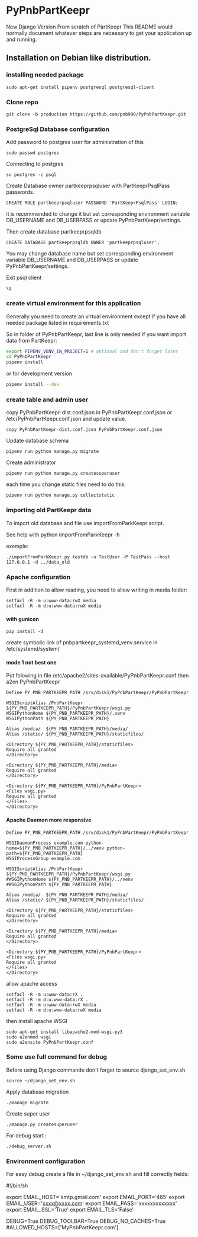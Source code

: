# PyPnbPartKeepr
New Django Version From scratch of PartKeepr
This README would normally document whatever steps are necessary to get your application up and running.

## Installation on Debian like distribution.


### installing needed package
```
sudo apt-get install pipenv postgresql postgresql-client
```

### Clone repo
```
git clone -b production https://github.com/pnb990/PyPnbPartKeepr.git
```

### PostgreSql Database configuration

Add password to postgres user for administration of this

```
sudo passwd postgres
```

Connecting to postgres
```
su postgres -c psql
```

Create Database owner partkeeprpsqluser with PartKeeprPsqlPass passwords.
```
CREATE ROLE partkeeprpsqluser PASSWORD 'PartKeeprPsqlPass' LOGIN;
```
it is recommended to change it but set corresponding environment variable DB_USERNAME and DB_USERPASS
or update PyPnbPartKeepr/settings.

Then create database partkeeprpsqldb
```
CREATE DATABASE partkeeprpsqldb OWNER 'partkeeprpsqluser';
```
You may change database name but set corresponding environment variable DB_USERNAME and DB_USERPASS
or update PyPnbPartKeepr/settings.

Exit psql client
```
\q
```

### create virtual environment for this application

Generally you need to create an virtual environment except if you have all needed package listed in requirements.txt

So in folder of PyPnbPartKeepr, last line is only needed if you want import data from PartKeepr:
```bash
export PIPENV_VENV_IN_PROJECT=1 # optional and don't forget later
cd PyPnbPartKeepr
pipenv install
```
or for development version
```bash
pipenv install --dev
```

### create table and admin user

copy PyPnbPartKeepr-dist.conf.json in PyPnbPartKeepr.conf.json or /etc/PyPnbPartKeepr.conf.json and update value.
```
copy PyPnbPartKeepr-dist.conf.json PyPnbPartKeepr.conf.json
```

Update database schema
```
pipenv run python manage.py migrate
```

Create administrator
```
pipenv run python manage.py createsuperuser
```

each time you change static files need to do this:
```
pipenv run python manage.py collectstatic
```


### importing old PartKeepr data

To import old database and file use importFromParkKeepr script.

See help with python importFromParkKeepr -h

exemple:
```
./importFromParkKeepr.py testdb -u TestUser -P TestPass --host 127.0.0.1 -d ../data_old
```

### Apache configuration

First in addition to allow reading, you need to allow writing in media folder:
```
setfacl -R -m u:www-data:rwX media
setfacl -R -m d:u:www-data:rwX media
```

#### with gunicon
```
pip install -d
```
create symbolic link of pnbpartkeepr_systemd_venv.service in 
/etc/systemd/system/

#### mode 1 not best one
Put folowing in file /etc/apache2/sites-available/PyPnbPartKeepr.conf
then a2en PyPnbPartKeepr
```
Define PY_PNB_PARTKEEPR_PATH /srv/disk1/PyPnbPartKeepr/PyPnbPartKeepr

WSGIScriptAlias /PnbPartKeepr ${PY_PNB_PARTKEEPR_PATH}/PyPnbPartKeepr/wsgi.py
WSGIPythonHome ${PY_PNB_PARTKEEPR_PATH}/.venv
WSGIPythonPath ${PY_PNB_PARTKEEPR_PATH}

Alias /media/  ${PY_PNB_PARTKEEPR_PATH}/media/
Alias /static/ ${PY_PNB_PARTKEEPR_PATH}/staticfiles/

<Directory ${PY_PNB_PARTKEEPR_PATH}/staticfiles>
Require all granted
</Directory>

<Directory ${PY_PNB_PARTKEEPR_PATH}/media>
Require all granted
</Directory>

<Directory ${PY_PNB_PARTKEEPR_PATH}/PyPnbPartKeepr>
<Files wsgi.py>
Require all granted
</Files>
</Directory>
```

#### Apache Daemon more responsive

```
Define PY_PNB_PARTKEEPR_PATH /srv/disk1/PyPnbPartKeepr/PyPnbPartKeepr

WSGIDaemonProcess example.com python-home=${PY_PNB_PARTKEEPR_PATH}/../venv python-path=${PY_PNB_PARTKEEPR_PATH}
WSGIProcessGroup example.com

WSGIScriptAlias /PnbPartKeepr ${PY_PNB_PARTKEEPR_PATH}/PyPnbPartKeepr/wsgi.py
#WSGIPythonHome ${PY_PNB_PARTKEEPR_PATH}/../venv
#WSGIPythonPath ${PY_PNB_PARTKEEPR_PATH}

Alias /media/  ${PY_PNB_PARTKEEPR_PATH}/media/
Alias /static/ ${PY_PNB_PARTKEEPR_PATH}/staticfiles/

<Directory ${PY_PNB_PARTKEEPR_PATH}/staticfiles>
Require all granted
</Directory>

<Directory ${PY_PNB_PARTKEEPR_PATH}/media>
Require all granted
</Directory>

<Directory ${PY_PNB_PARTKEEPR_PATH}/PyPnbPartKeepr>
<Files wsgi.py>
Require all granted
</Files>
</Directory>
```

allow apache access 
```
setfacl -R -m u:www-data:rX .
setfacl -R -m d:u:www-data:rX .
setfacl -R -m u:www-data:rwX media
setfacl -R -m d:u:www-data:rwX media
```

then install apache WSGI
```
sudo apt-get install libapache2-mod-wsgi-py3
sudo a2enmod wsgi
sudo a2ensite PyPnbPartKeepr.conf
```

### Some use full command for debug

Before using Django commande don't forget to source django_set_env.sh

```
source ~/django_set_env.sh
```

Apply database migration

```
./manage migrate
```

Create super user

```
./manage.py createsuperuser
```

For debug start :
```
./debug_server.sh
```

### Environment configuration

For easy debug create a file in ~/django_set_env.sh and fill correctly fields:

#!/bin/sh

export EMAIL_HOST='smtp.gmail.com'
export EMAIL_PORT='465'
export EMAIL_USER='xxxx@xxxx.com'
export EMAIL_PASS='xxxxxxxxxxxxx'
export EMAIL_SSL='True'
export EMAIL_TLS='False'

DEBUG=True
DEBUG_TOOLBAR=True
DEBUG_NO_CACHES=True
#ALLOWED_HOSTS=['MyPnbPartKeepr.com']

```

